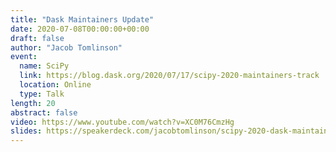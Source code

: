 ```yaml
---
title: "Dask Maintainers Update"
date: 2020-07-08T00:00:00+00:00
draft: false
author: "Jacob Tomlinson"
event:
  name: SciPy
  link: https://blog.dask.org/2020/07/17/scipy-2020-maintainers-track
  location: Online
  type: Talk
length: 20
abstract: false
video: https://www.youtube.com/watch?v=XC0M76CmzHg
slides: https://speakerdeck.com/jacobtomlinson/scipy-2020-dask-maintainers-update
---
```


